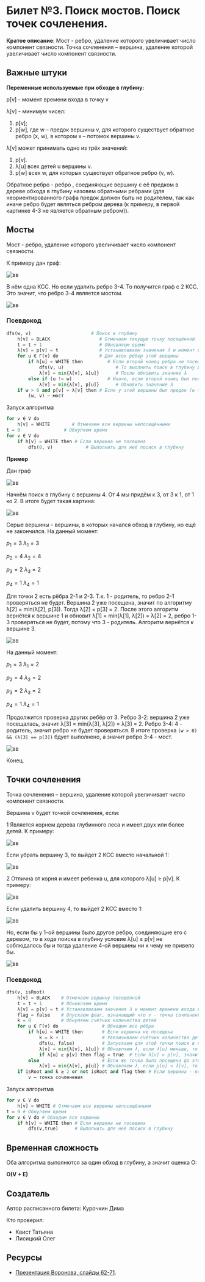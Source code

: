 # Билет №3. Поиск мостов. Поиск точек сочленения.

**Кратое описание**: Мост -  ребро, удаление которого увеличивает число компонент связности. Точка сочленения – вершина, удаление которой увеличивает число компонент связности.

## Важные штуки

**Переменные используемые при обходе в глубину:**

p[v] - момент времени входа в точку v

λ[v] - минимум чисел:
1) p[v];
2) p[w], где w – предок вершины v, для которого существует обратное ребро (x, w), в котором x – потомок вершины v.

λ[v] может принимать одно из трёх значений:
 1) p[v].
 2) λ[u] всех детей u вершины v.
 3) p[w] всех w, для которых существует обратное ребро (v, w).

Обратное ребро - ребро , соединяющие вершину с её предком в дереве обхода в глубину назовем обратными ребрами (для неориентированного графа предок должен быть не родителем, так как иначе ребро будет являться ребром дерева (к примеру, в первой картинке 4-3 не является обратным ребром)).
## Мосты

Мост -  ребро, удаление которого увеличивает число компонент связности.

К примеру дан граф:

![вв](./images/example.png)

В нём одна КСС. Но если удалить ребро  3-4. То получится граф с 2 КСС. Это значит, что ребро 3-4 является мостом.

![вв](./images/example2.png)

### Псевдокод

```python
dfs(w, v)                      # Поиск в глубину
    h[v] = BLACK                  # Отмечаем текущую точку посещённой
    t = t + 1                     # Обновляем время
    λ[v] = p[v] = t               # Устанавливаем значения λ и момент времени входа в точку (p)
    for u ∈ Γ(v) do               # Для всех рёбер этой вершины
        if h[u] = WHITE then         # Если второй конец ребра не посещён
            dfs(v, u)                   # То выолнить поиск в глубину для него
            λ[v] = min{λ[v], λ[u]}      # После обновить значние λ
        else if (u != w)             # Иначе, если второй конец был посещён и он не является родителем (проверку на родителя я добавил сам, т.к. без неё работать не должно, может ошибаюсь, проверьте на всякий случай)
            λ[v] = min{λ[v], p[u]}      # Обновить значение λ
    if w > 0 and p[v] = λ[v] then # Если у этой вершины был предок (w > 0) и p совпадает λ для этой вершины
        (w, v) – мост

```

Запуск алгоритма

```python
for v ∈ V do
    h[v] = WHITE        # Отмечаем все вершины непосещёнными
t = 0                # Обнуляем время
for v ∈ V do
    if h[v] = WHITE then # Если вершина не посещена
        dfs(0, v)            # Выполнить для неё посиск в глубину
```

**Пример**

Дан граф

![вв](./images/example.png)

Начнём поиск в глубину с вершины 4. От 4 мы придём к 3, от 3 к 1, от 1 ко 2. В итоге будет такая картина:

![вв](./images/example6.png)

Серые вершины - вершины, в которых начался обход в глубину, но ещё не закончился. На данный момент:

$p_{1} = 3 \ λ_{1} = 3$

$p_{2} = 4 \ λ_{2} = 4$

$p_{3} = 2 \ λ_{3} = 2$

$p_{4} = 1 \ λ_{4} = 1$

Для точки 2 есть рёбра 2-1 и 2-3. Т.к. 1 - родитель, то ребро 2-1 проверяться не будет. Вершина 2 уже посещена, значит по алгоритму λ[2] = min(λ[2], p[3]). Тогда λ[2] = p[3] = 2. После этого алгоритм вернётся к вершине 1 и обновит λ[1] = min(λ[1], λ[2]) = λ[2] = 2, ребро 1-3 проверяться не будет, потому что 3 - родитель. Алгоритм вернётся к вершине 3.

![вв](./images/example4.png)

На данный момент: 

$p_{1} = 3 \ λ_{1} = 2$

$p_{2} = 4 \ λ_{2} = 2$

$p_{3} = 2 \ λ_{3} = 2$

$p_{4} = 1 \ λ_{4} = 1$

Продолжится проверка других ребёр от 3. Ребро 3-2: вершина 2 уже посещалась, значит λ[3] = min(λ[3], λ[2]) = λ[3] = 2. Ребро 3-4: 4  - родитель, значит ребро не будет проверяться. В итоге проверка ``` (w > 0) && (λ[3] == p[3]) ``` бдует выполнено, а значит ребро 3-4 - мост.

![вв](./images/example5.png)

Конец.

## Точки сочленения 

Точка сочленения – вершина, удаление которой увеличивает число компонент связности.

Вершина v будет точкой сочленения, если:

 1 Является корнем дерева глубинного леса и имеет двух или более детей. К примеру:
 
 ![вв](./images/second_exm1.png)
 
 Если убрать вершину 3, то выйдет 2 КСС вместо начальной 1:
 
 ![вв](./images/second_exm2.png)
 
 2 Отлична от корня и имеет ребенка u, для которого λ[u] ≥ p[v]. К примеру:
 
 ![вв](./images/second_exm3.png)
 
 Если удалить вершину 4, то выйдет 2 КСС вместо 1:
 
![вв](./images/second_exm4.png)

 Но, если бы у 1-ой вершины было другое ребро, соединяющие его с деревом, то в ходе поиска в глубину условие λ[u] ≥ p[v] не соблюдалось бы и тогда удаление 4-ой вершины ни к чему не привело бы.

![вв](./images/second_exm5.png)

### Псевдокод

```python
dfs(v, isRoot)                               
    h[v] = BLACK    # Отмечаем вершину посещённой
    t = t + 1       # Обновляем время
    λ[v] = p[v] = t # Устанавливаем значения λ и момент времени входа в вершину
    flag = false    # Опускаем флаг, означающий что v - точка сочленения
    k = 0           # Обнуляем счётчик количества детей 
    for u ∈ Γ(v) do                # Обходим все рёбра
        if h[u] = WHITE then       # Если вершина не посещена
            k = k + 1              # Увеличиваем счётчик количества детей
            dfs(u, false)          # Запускаем для этой точки поиск в глубину
            λ[v] = min{λ[v], λ[u]} # Обновляем λ, если λ[u] меньше, то в дереве есть другое соединение детей с деревом, помимо вершины v и она не является точкой сочленения
            if λ[u] ≥ p[v] then flag = true  # Если λ[u] > p[v], значит вершина v соединяет две части дерева и является точкой сочленения (если она не корень) и надо поднять флаг
        else                       # Если же точка была посещена до этого        
            λ[v] = min{λ[v], p[u]} # Обновляем λ, если p[u] < λ[v], то ребро v-u является соединяет v с предком
    if isRoot and k ≥ 2 or not isRoot and flag then # Если вершина - корень с минимум 2 детьми или флаг был поднят, то v - точка сочленения
        v – точка сочленения                            
``` 

Запуск алгоритма

```python
for v ∈ V do
    h[v] = WHITE # Отмечаем все вершины непосещёнными
t = 0 # Обнуляем время
for v ∈ V do # Обходим все вершины
    if h[v] = WHITE then # Если вершина не посещена
        dfs(v,true)      # Выполнить для неё посиск в глубину
```

## Временная сложность

Оба алгоритма выполнются за один обход в глубину, а значит оценка O:

**O(V + E)**


## Создатель

Автор расписанного билета: Курочкин Дима

Кто проверил: 
- Квист Татьяна 
- Лисицкий Олег

## Ресурсы

 - [Презентация Воронова, слайды 62-71](https://moodle2.petrsu.ru/mod/resource/view.php?id=47301).
